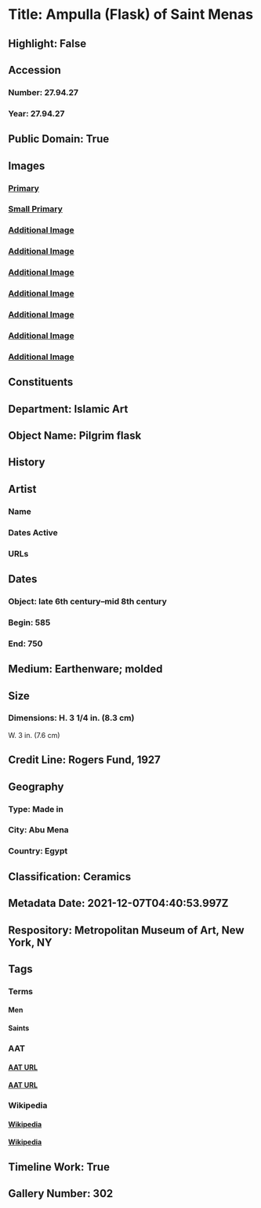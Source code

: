 # Title: Ampulla (Flask) of Saint Menas
## Highlight: False
## Accession
### Number: 27.94.27
### Year: 27.94.27
## Public Domain: True
## Images
### [Primary](https://images.metmuseum.org/CRDImages/is/original/sf27-94-27s1.JPG)
### [Small Primary](https://images.metmuseum.org/CRDImages/is/web-large/sf27-94-27s1.JPG)
### [Additional Image](https://images.metmuseum.org/CRDImages/is/original/temp#2279419.jpg)
### [Additional Image](https://images.metmuseum.org/CRDImages/is/original/sf27-94-27s1.jpg)
### [Additional Image](https://images.metmuseum.org/CRDImages/is/original/sf27-94-27s2.jpg)
### [Additional Image](https://images.metmuseum.org/CRDImages/is/original/sf27-94-27s3.jpg)
### [Additional Image](https://images.metmuseum.org/CRDImages/is/original/sf27-94-27s4.jpg)
### [Additional Image](https://images.metmuseum.org/CRDImages/is/original/sf27-94-27s5.jpg)
### [Additional Image](https://images.metmuseum.org/CRDImages/is/original/sf27-94-27s6.jpg)
## Constituents
## Department: Islamic Art
## Object Name: Pilgrim flask
## History
## Artist
### Name
### Dates Active
### URLs
## Dates
### Object: late 6th century–mid 8th century
### Begin: 585
### End: 750
## Medium: Earthenware; molded
## Size
### Dimensions: H. 3 1/4 in. (8.3 cm)
W. 3 in. (7.6 cm)
## Credit Line: Rogers Fund, 1927
## Geography
### Type: Made in
### City: Abu Mena
### Country: Egypt
## Classification: Ceramics
## Metadata Date: 2021-12-07T04:40:53.997Z
## Respository: Metropolitan Museum of Art, New York, NY
## Tags
### Terms
#### Men
#### Saints
### AAT
#### [AAT URL](http://vocab.getty.edu/page/aat/300025928)
#### [AAT URL](http://vocab.getty.edu/page/aat/300150555)
### Wikipedia
#### [Wikipedia]()
#### [Wikipedia]()
## Timeline Work: True
## Gallery Number: 302